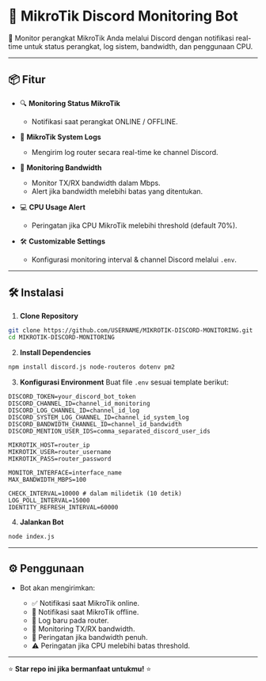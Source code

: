 # 📡 MikroTik Discord Monitoring Bot

🚀 Monitor perangkat MikroTik Anda melalui Discord dengan notifikasi real-time untuk status perangkat, log sistem, bandwidth, dan penggunaan CPU.

---

## 📦 Fitur

* 🔍 **Monitoring Status MikroTik**

  * Notifikasi saat perangkat ONLINE / OFFLINE.

* 📝 **MikroTik System Logs**

  * Mengirim log router secara real-time ke channel Discord.

* 📡 **Monitoring Bandwidth**

  * Monitor TX/RX bandwidth dalam Mbps.
  * Alert jika bandwidth melebihi batas yang ditentukan.

* 💻 **CPU Usage Alert**

  * Peringatan jika CPU MikroTik melebihi threshold (default 70%).

* 🛠️ **Customizable Settings**

  * Konfigurasi monitoring interval & channel Discord melalui `.env`.

---

## 🛠️ Instalasi

1. **Clone Repository**

```bash
git clone https://github.com/USERNAME/MIKROTIK-DISCORD-MONITORING.git
cd MIKROTIK-DISCORD-MONITORING
```

2. **Install Dependencies**

```bash
npm install discord.js node-routeros dotenv pm2
```

3. **Konfigurasi Environment**
   Buat file `.env` sesuai template berikut:

```
DISCORD_TOKEN=your_discord_bot_token
DISCORD_CHANNEL_ID=channel_id_monitoring
DISCORD_LOG_CHANNEL_ID=channel_id_log
DISCORD_SYSTEM_LOG_CHANNEL_ID=channel_id_system_log
DISCORD_BANDWIDTH_CHANNEL_ID=channel_id_bandwidth
DISCORD_MENTION_USER_IDS=comma_separated_discord_user_ids

MIKROTIK_HOST=router_ip
MIKROTIK_USER=router_username
MIKROTIK_PASS=router_password

MONITOR_INTERFACE=interface_name
MAX_BANDWIDTH_MBPS=100

CHECK_INTERVAL=10000 # dalam milidetik (10 detik)
LOG_POLL_INTERVAL=15000
IDENTITY_REFRESH_INTERVAL=60000
```

4. **Jalankan Bot**

```bash
node index.js
```

---

## ⚙️ Penggunaan

* Bot akan mengirimkan:

  * ✅ Notifikasi saat MikroTik online.
  * 🔴 Notifikasi saat MikroTik offline.
  * 📝 Log baru pada router.
  * 📡 Monitoring TX/RX bandwidth.
  * 🚨 Peringatan jika bandwidth penuh.
  * ⚠️ Peringatan jika CPU melebihi batas threshold.

---

⭐ **Star repo ini jika bermanfaat untukmu!** ⭐
